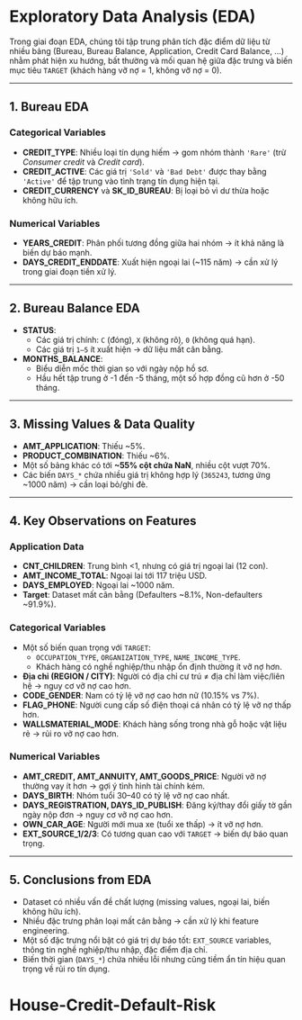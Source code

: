 # Exploratory Data Analysis (EDA)

Trong giai đoạn EDA, chúng tôi tập trung phân tích đặc điểm dữ liệu từ nhiều bảng (Bureau, Bureau Balance, Application, Credit Card Balance, …) nhằm phát hiện xu hướng, bất thường và mối quan hệ giữa đặc trưng và biến mục tiêu `TARGET` (khách hàng vỡ nợ = 1, không vỡ nợ = 0).

---

## 1. Bureau EDA

### Categorical Variables
- **CREDIT_TYPE**: Nhiều loại tín dụng hiếm → gom nhóm thành `'Rare'` (trừ *Consumer credit* và *Credit card*).  
- **CREDIT_ACTIVE**: Các giá trị `'Sold'` và `'Bad Debt'` được thay bằng `'Active'` để tập trung vào tình trạng tín dụng hiện tại.  
- **CREDIT_CURRENCY** và **SK_ID_BUREAU**: Bị loại bỏ vì dư thừa hoặc không hữu ích.

### Numerical Variables
- **YEARS_CREDIT**: Phân phối tương đồng giữa hai nhóm → ít khả năng là biến dự báo mạnh.  
- **DAYS_CREDIT_ENDDATE**: Xuất hiện ngoại lai (~115 năm) → cần xử lý trong giai đoạn tiền xử lý.

---

## 2. Bureau Balance EDA

- **STATUS**:  
  - Các giá trị chính: `C` (đóng), `X` (không rõ), `0` (không quá hạn).  
  - Các giá trị `1–5` ít xuất hiện → dữ liệu mất cân bằng.  
- **MONTHS_BALANCE**:  
  - Biểu diễn mốc thời gian so với ngày nộp hồ sơ.  
  - Hầu hết tập trung ở -1 đến -5 tháng, một số hợp đồng cũ hơn ở -50 tháng.  

---

## 3. Missing Values & Data Quality

- **AMT_APPLICATION**: Thiếu ~5%.  
- **PRODUCT_COMBINATION**: Thiếu ~6%.  
- Một số bảng khác có tới **~55% cột chứa NaN**, nhiều cột vượt 70%.  
- Các biến `DAYS_*` chứa nhiều giá trị không hợp lý (`365243`, tương ứng ~1000 năm) → cần loại bỏ/ghi đè.

---

## 4. Key Observations on Features

### Application Data
- **CNT_CHILDREN**: Trung bình <1, nhưng có giá trị ngoại lai (12 con).  
- **AMT_INCOME_TOTAL**: Ngoại lai tới 117 triệu USD.  
- **DAYS_EMPLOYED**: Ngoại lai ~1000 năm.  
- **Target**: Dataset mất cân bằng (Defaulters ~8.1%, Non-defaulters ~91.9%).

### Categorical Variables
- Một số biến quan trọng với `TARGET`:  
  - `OCCUPATION_TYPE`, `ORGANIZATION_TYPE`, `NAME_INCOME_TYPE`.  
  - Khách hàng có nghề nghiệp/thu nhập ổn định thường ít vỡ nợ hơn.  
- **Địa chỉ (REGION / CITY)**: Người có địa chỉ cư trú ≠ địa chỉ làm việc/liên hệ → nguy cơ vỡ nợ cao hơn.  
- **CODE_GENDER**: Nam có tỷ lệ vỡ nợ cao hơn nữ (10.15% vs 7%).  
- **FLAG_PHONE**: Người cung cấp số điện thoại cá nhân có tỷ lệ vỡ nợ thấp hơn.  
- **WALLSMATERIAL_MODE**: Khách hàng sống trong nhà gỗ hoặc vật liệu rẻ → rủi ro vỡ nợ cao hơn.

### Numerical Variables
- **AMT_CREDIT, AMT_ANNUITY, AMT_GOODS_PRICE**: Người vỡ nợ thường vay ít hơn → gợi ý tình hình tài chính kém.  
- **DAYS_BIRTH**: Nhóm tuổi 30–40 có tỷ lệ vỡ nợ cao nhất.  
- **DAYS_REGISTRATION, DAYS_ID_PUBLISH**: Đăng ký/thay đổi giấy tờ gần ngày nộp đơn → nguy cơ vỡ nợ cao hơn.  
- **OWN_CAR_AGE**: Người mới mua xe (tuổi xe thấp) → ít vỡ nợ hơn.  
- **EXT_SOURCE_1/2/3**: Có tương quan cao với `TARGET` → biến dự báo quan trọng.

---

## 5. Conclusions from EDA
- Dataset có nhiều vấn đề chất lượng (missing values, ngoại lai, biến không hữu ích).  
- Nhiều đặc trưng phân loại mất cân bằng → cần xử lý khi feature engineering.  
- Một số đặc trưng nổi bật có giá trị dự báo tốt: `EXT_SOURCE` variables, thông tin nghề nghiệp/thu nhập, đặc điểm địa chỉ.  
- Biến thời gian (`DAYS_*`) chứa nhiều lỗi nhưng cũng tiềm ẩn tín hiệu quan trọng về rủi ro tín dụng.  
# House-Credit-Default-Risk

